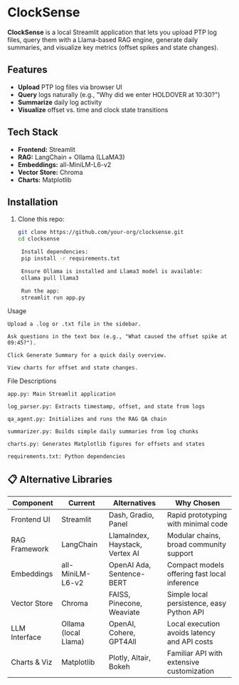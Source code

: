 
# ClockSense

**ClockSense** is a local Streamlit application that lets you upload PTP log files, query them with a Llama-based RAG engine, generate daily summaries, and visualize key metrics (offset spikes and state changes).

## Features
- **Upload** PTP log files via browser UI
- **Query** logs naturally (e.g., "Why did we enter HOLDOVER at 10:30?")
- **Summarize** daily log activity
- **Visualize** offset vs. time and clock state transitions

## Tech Stack
- **Frontend:** Streamlit
- **RAG:** LangChain + Ollama (LLaMA3)
- **Embeddings:** all-MiniLM-L6-v2
- **Vector Store:** Chroma
- **Charts:** Matplotlib

## Installation
1. Clone this repo:
   ```bash
   git clone https://github.com/your-org/clocksense.git
   cd clocksense

    Install dependencies:
    pip install -r requirements.txt

    Ensure Ollama is installed and Llama3 model is available:
    ollama pull llama3

    Run the app:
    streamlit run app.py

Usage

    Upload a .log or .txt file in the sidebar.

    Ask questions in the text box (e.g., "What caused the offset spike at 09:45?").

    Click Generate Summary for a quick daily overview.

    View charts for offset and state changes.

File Descriptions

    app.py: Main Streamlit application

    log_parser.py: Extracts timestamp, offset, and state from logs

    qa_agent.py: Initializes and runs the RAG QA chain

    summarizer.py: Builds simple daily summaries from log chunks

    charts.py: Generates Matplotlib figures for offsets and states

    requirements.txt: Python dependencies


## 📋 Alternative Libraries

| Component       | Current             | Alternatives                        | Why Chosen                                      |
|-----------------|---------------------|-------------------------------------|-------------------------------------------------|
| Frontend UI     | Streamlit           | Dash, Gradio, Panel                 | Rapid prototyping with minimal code             |
| RAG Framework   | LangChain           | LlamaIndex, Haystack, Vertex AI     | Modular chains, broad community support         |
| Embeddings      | all-MiniLM-L6-v2    | OpenAI Ada, Sentence-BERT           | Compact models offering fast local inference    |
| Vector Store    | Chroma              | FAISS, Pinecone, Weaviate           | Simple local persistence, easy Python API       |
| LLM Interface   | Ollama (local Llama)| OpenAI, Cohere, GPT4All             | Local execution avoids latency and API costs    |
| Charts & Viz    | Matplotlib          | Plotly, Altair, Bokeh               | Familiar API with extensive customization       |


